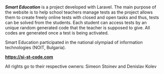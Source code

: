 **_Smart Education_** is a project developed with Laravel. 
The main purpose of the website is to help school teachers manage tests as the project allows them to create freely online tests with closed and open tasks and thus, tests can be solved from the students.
Each student can access tests by an unique random generated code that the teacher is supposed to give. All codes are generated once a test is being activated.

Smart Education participated in the national olympiad of information technologies (NOIT, Bulgaria).

**https://si-st-code.com**

All rights go to their respective owners: Simeon Stoinev and Denislav Kolev
